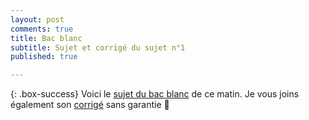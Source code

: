 ```yaml
---
layout: post
comments: true
title: Bac blanc 
subtitle: Sujet et corrigé du sujet n°1
published: true

---
```




{: .box-success}
Voici le [sujet du bac blanc](https://github.com/raveluz/raveluz.github.io/blob/master/pdf/Bacblanc22024.Sujet1.pdf)  de ce matin.
Je vous joins également son [corrigé](https://github.com/raveluz/raveluz.github.io/blob/master/pdf/Correction.DS13.BB2.Sujet1.pdf) sans garantie :muscle:
